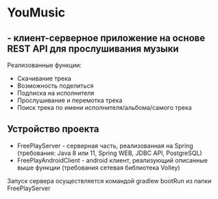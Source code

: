 # YouMusic
##  - клиент-серверное приложение на основе REST API для прослушивания музыки 

Реализованные функции:

- Скачивание трека
- Возможность поделиться 
- Подписка на исполнителя
- Прослушивание и перемотка трека
- Поиск трека по имени исполнителя/альбома/самого трека

## Устройство проекта

- FreePlayServer - серверная часть, реализованная на Spring (требования: Java 8 или 11, Spring WEB, JDBC API, PostgreSQL)
- FreePlayAndroidClient - android клиент, реализующий описанные выше функции (требования сетевая библиотека Volley)

Запуск сервера осуществляется командой gradlew bootRun из папки FreePlayServer


